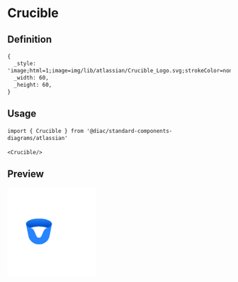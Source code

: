 # Crucible

## Definition

```
{
  _style: 'image;html=1;image=img/lib/atlassian/Crucible_Logo.svg;strokeColor=none;',
  _width: 60,
  _height: 60,
}
```

## Usage

```
import { Crucible } from '@diac/standard-components-diagrams/atlassian'

<Crucible/>
```

## Preview

<img src="./crucible.png" width="200"/>
